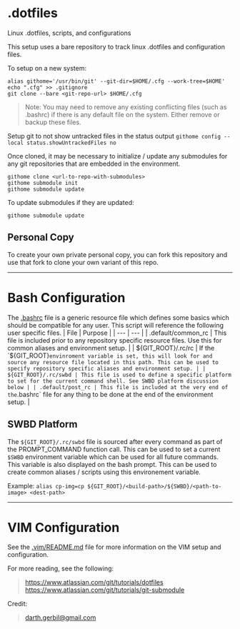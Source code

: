 # .dotfiles
Linux .dotfiles, scripts, and configurations

This setup uses a bare repository to track linux .dotfiles and configuration files.

To setup on a new system:
```
alias githome='/usr/bin/git' --git-dir=$HOME/.cfg --work-tree=$HOME'
echo ".cfg" >> .gitignore
git clone --bare <git-repo-url> $HOME/.cfg
```

> Note: You may need to remove any existing conflicting files (such as .bashrc) if there is any default file on the system. Either remove or backup these files.

Setup git to not show untracked files in the status output
```githome config --local status.showUntrackedFiles no```

Once cloned, it may be necessary to initialize / update any submodules for any git repositories that are embedded in the environment.
```
githome clone <url-to-repo-with-submodules>
githome submodule init
githome submodule update
```

To update submodules if they are updated:
```
githome submodule update
```

## Personal Copy
To create your own private personal copy, you can fork this repository and use that fork to clone your own variant of this repo.

---

# Bash Configuration
The [.bashrc](.bashrc) file is a generic resource file which defines some basics which should be compatible for any user. This script will reference the following user specific files.
| File | Purpose |
| --- | --- |
| .default/common_rc | This file is included prior to any repository specific resource files. Use this for common aliases and environment setup. |
| ${GIT_ROOT}/.rc/rc | If the `${GIT_ROOT}` envinroment variable is set, this will look for and source any resource file located in this path. This can be used to specify repository specific aliases and environment setup. |
| ${GIT_ROOT}/.rc/swbd | This file is used to define a specific platform to set for the current command shell. See SWBD platform discussion below |
| .default/post_rc | This file is included at the very end of the `.bashrc` file for any thing to be done at the end of the environment setup. |

## SWBD Platform
The `${GIT_ROOT}/.rc/swbd` file is sourced after every command as part of the PROMPT_COMMAND function call. This can be used to set a current `$SWBD` environment variable which can be used for all future commands. This variable is also displayed on the bash prompt. This can be used to create common aliases / scripts using this environement variable.

Example:
`alias cp-img=cp ${GIT_ROOT}/<build-path>/${SWBD}/<path-to-image> <dest-path>`

---

# VIM Configuration
See the [.vim/README.md](.vim/README.md) file for more information on the VIM setup and configuration.

For more reading, see the following:
> <https://www.atlassian.com/git/tutorials/dotfiles>  
> <https://www.atlassian.com/git/tutorials/git-submodule>  

Credit:
> <darth.gerbil@gmail.com>
